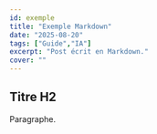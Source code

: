 ```yaml
---
id: exemple
title: "Exemple Markdown"
date: "2025-08-20"
tags: ["Guide","IA"]
excerpt: "Post écrit en Markdown."
cover: ""
---
```

## Titre H2
Paragraphe.
